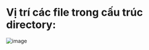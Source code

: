 # Vị trí các file trong cấu trúc directory: 
![image](https://user-images.githubusercontent.com/64829950/174221692-cae7a759-050e-4594-baba-c9f7b84f1a33.png)
